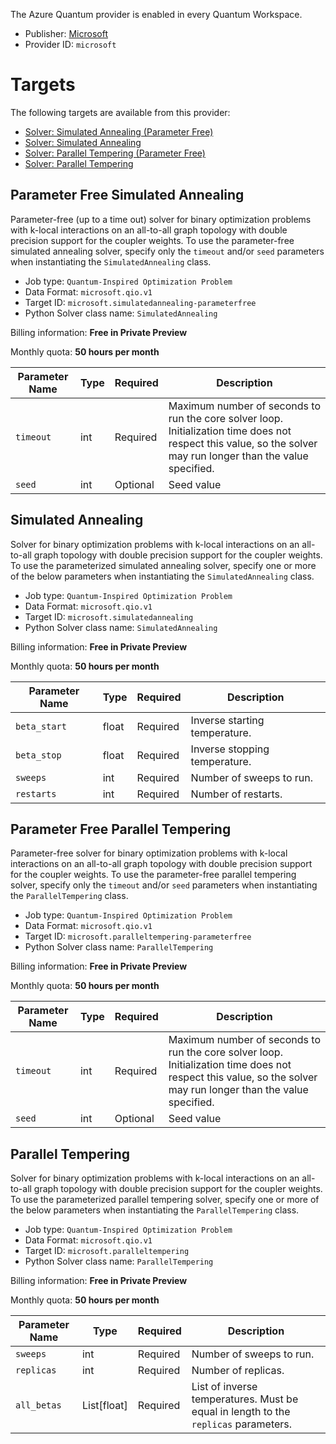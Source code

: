 The Azure Quantum provider is enabled in every Quantum Workspace.

- Publisher: [Microsoft](https://microsoft.com)
- Provider ID: `microsoft`

# Targets
The following targets are available from this provider:
- [Solver: Simulated Annealing (Parameter Free)](#Parameter-Free-Simulated-Annealing)
- [Solver: Simulated Annealing](#Simulated-Annealing)
- [Solver: Parallel Tempering (Parameter Free)](#Parameter-Free-Parallel-Tempering)
- [Solver: Parallel Tempering](#Parallel-Tempering)

## Parameter Free Simulated Annealing
Parameter-free (up to a time out) solver for binary optimization problems with k-local interactions on an all-to-all graph topology with double precision support for the coupler weights. To use the parameter-free simulated annealing solver, specify only the `timeout` and/or `seed` parameters when instantiating the `SimulatedAnnealing` class.

- Job type: `Quantum-Inspired Optimization Problem`
- Data Format: `microsoft.qio.v1`
- Target ID: `microsoft.simulatedannealing-parameterfree`
- Python Solver class name: `SimulatedAnnealing`

Billing information: **Free in Private Preview**

Monthly quota: **50 hours per month**

| Parameter Name | Type     | Required | Description |
|----------------|----------|----------|-------------|
| `timeout`      | int      | Required | Maximum number of seconds to run the core solver loop. Initialization time does not respect this value, so the solver may run longer than the value specified. |
| `seed`         | int      | Optional | Seed value  |

## Simulated Annealing 
Solver for binary optimization problems with k-local interactions on an all-to-all graph topology with double precision support for the coupler weights. To use the parameterized simulated annealing solver, specify one or more of the below parameters when instantiating the `SimulatedAnnealing` class.

- Job type: `Quantum-Inspired Optimization Problem`
- Data Format: `microsoft.qio.v1`
- Target ID: `microsoft.simulatedannealing`
- Python Solver class name: `SimulatedAnnealing`

Billing information: **Free in Private Preview**

Monthly quota: **50 hours per month**

| Parameter Name | Type     | Required | Description |
|----------------|----------|----------|-------------|
| `beta_start`   | float    | Required | Inverse starting temperature. |
| `beta_stop`    | float    | Required | Inverse stopping temperature. |
| `sweeps`       | int      | Required | Number of sweeps to run. |
| `restarts`     | int      | Required | Number of restarts. |

## Parameter Free Parallel Tempering
Parameter-free solver for binary optimization problems with k-local interactions on an all-to-all graph topology with double precision support for the coupler weights. To use the parameter-free parallel tempering solver, specify only the `timeout` and/or `seed` parameters when instantiating the `ParallelTempering` class.

- Job type: `Quantum-Inspired Optimization Problem`
- Data Format: `microsoft.qio.v1`
- Target ID: `microsoft.paralleltempering-parameterfree`
- Python Solver class name: `ParallelTempering`

Billing information: **Free in Private Preview**

Monthly quota: **50 hours per month**

| Parameter Name | Type     | Required | Description |
|----------------|----------|----------|-------------|
| `timeout`      | int      | Required | Maximum number of seconds to run the core solver loop. Initialization time does not respect this value, so the solver may run longer than the value specified. |
| `seed`         | int      | Optional | Seed value  |


## Parallel Tempering
Solver for binary optimization problems with k-local interactions on an all-to-all graph topology with double precision support for the coupler weights. To use the parameterized parallel tempering solver, specify one or more of the below parameters when instantiating the `ParallelTempering` class.

- Job type: `Quantum-Inspired Optimization Problem`
- Data Format: `microsoft.qio.v1`
- Target ID: `microsoft.paralleltempering`
- Python Solver class name: `ParallelTempering`

Billing information: **Free in Private Preview**

Monthly quota: **50 hours per month**

| Parameter Name | Type        | Required | Description |
|----------------|-------------|----------|-------------|
| `sweeps`       | int         | Required | Number of sweeps to run. |
| `replicas`     | int         | Required | Number of replicas. |
| `all_betas`    | List[float] | Required | List of inverse temperatures. Must be equal in length to the `replicas` parameters. |
